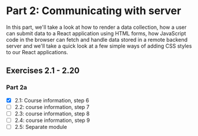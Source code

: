 # Part 2: Communicating with server

In this part, we'll take a look at how to render a data collection, how a user can submit data to a React application using HTML forms, how JavaScript code in the browser can fetch and handle data stored in a remote backend server and we'll take a quick look at a few simple ways of adding CSS styles to our React applications.

## Exercises 2.1 - 2.20

### Part 2a
- [X] 2.1: Course information, step 6
- [ ] 2.2: course information, step 7
- [ ] 2.3: course information, step 8
- [ ] 2.4: course information, step 9
- [ ] 2.5: Separate module